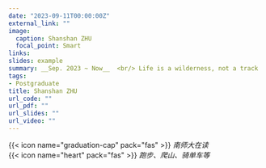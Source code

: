 ```yaml
---
date: "2023-09-11T00:00:00Z"
external_link: ""
image:
  caption: Shanshan ZHU
  focal_point: Smart
links: 
slides: example
summary: __Sep. 2023 ~ Now__  <br/> Life is a wilderness, not a track
tags:
- Postgraduate
title: Shanshan ZHU
url_code: ""
url_pdf: ""
url_slides: ""
url_video: ""
---
```



{{< icon name="graduation-cap" pack="fas" >}} _南师大在读_  
{{< icon name="heart" pack="fas" >}} _跑步、爬山、骑单车等_  
